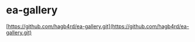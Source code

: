 # ea-gallery

[https://github.com/hagb4rd/ea-gallery.git](https://github.com/hagb4rd/ea-gallery.git)
